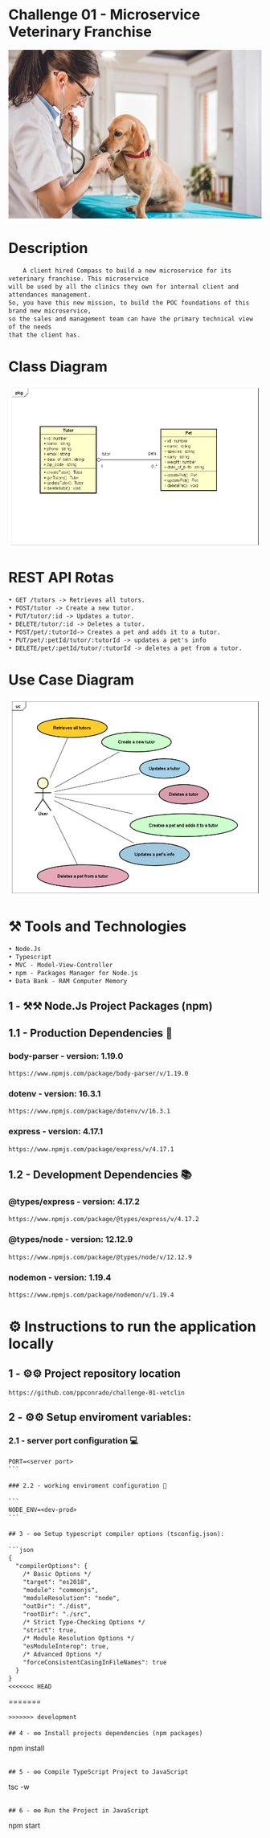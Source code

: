 # Challenge 01 - Microservice Veterinary Franchise

![ppconrado github img](https://raw.githubusercontent.com/ppconrado/bds-assets/master/img/vetclin.png)

# Description

```
    A client hired Compass to build a new microservice for its veterinary franchise. This microservice
will be used by all the clinics they own for internal client and attendances management.
So, you have this new mission, to build the POC foundations of this brand new microservice,
so the sales and management team can have the primary technical view of the needs
that the client has.
```

# Class Diagram

![ppconrado github img](https://raw.githubusercontent.com/ppconrado/bds-assets/master/img/vetclin-class-diagram.png)

# REST API Rotas

```
• GET /tutors -> Retrieves all tutors.
• POST/tutor -> Create a new tutor.
• PUT/tutor/:id -> Updates a tutor.
• DELETE/tutor/:id -> Deletes a tutor.
• POST/pet/:tutorId-> Creates a pet and adds it to a tutor.
• PUT/pet/:petId/tutor/:tutorId -> updates a pet's info
• DELETE/pet/:petId/tutor/:tutorId -> deletes a pet from a tutor.
```

# Use Case Diagram

![ppconrado github img](https://raw.githubusercontent.com/ppconrado/bds-assets/master/img/vetclin-use-case-diagram.png)

# ⚒ Tools and Technologies

```
• Node.Js
• Typescript
• MVC - Model-View-Controller
• npm - Packages Manager for Node.js
• Data Bank - RAM Computer Memory
```

## 1 - ⚒⚒ Node.Js Project Packages (npm)

## 1.1 - Production Dependencies 🎉

### body-parser - version: 1.19.0

```
https://www.npmjs.com/package/body-parser/v/1.19.0
```

### dotenv - version: 16.3.1

```
https://www.npmjs.com/package/dotenv/v/16.3.1
```

### express - version: 4.17.1

```
https://www.npmjs.com/package/express/v/4.17.1
```

## 1.2 - Development Dependencies 📚

### @types/express - version: 4.17.2

```
https://www.npmjs.com/package/@types/express/v/4.17.2
```

### @types/node - version: 12.12.9

```
https://www.npmjs.com/package/@types/node/v/12.12.9
```

### nodemon - version: 1.19.4

```
https://www.npmjs.com/package/nodemon/v/1.19.4
```

# ⚙ Instructions to run the application locally

## 1 - ⚙⚙ Project repository location

```
https://github.com/ppconrado/challenge-01-vetclin
```

## 2 - ⚙⚙ Setup enviroment variables:

### 2.1 - server port configuration 💻

````
PORT=<server port>
```

### 2.2 - working enviroment configuration 🦺

```
NODE_ENV=<dev-prod>
```

## 3 - ⚙⚙ Setup typescript compiler options (tsconfig.json):

```json
{
  "compilerOptions": {
    /* Basic Options */
    "target": "es2018",
    "module": "commonjs",
    "moduleResolution": "node",
    "outDir": "./dist",
    "rootDir": "./src",
    /* Strict Type-Checking Options */
    "strict": true,
    /* Module Resolution Options */
    "esModuleInterop": true,
    /* Advanced Options */
    "forceConsistentCasingInFileNames": true
  }
}
<<<<<<< HEAD
````
=======
```
>>>>>>> development

## 4 - ⚙⚙ Install projects dependencies (npm packages)

```
npm install
```

## 5 - ⚙⚙ Compile TypeScript Project to JavaScript

```
tsc -w
```

## 6 - ⚙⚙ Run the Project in JavaScript

```
npm start
```
